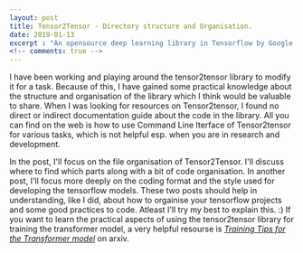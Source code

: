 ```yaml
---
layout: post
title: Tensor2Tensor - Directory structure and Organisation. 
date: 2019-01-13
excerpt : "An opensource deep learning library in Tensorflow by Google. It contains implementations of commonly used models as well as advanced research models like Transformer."
<!-- comments: true -->
---
```


I have been working and playing around the tensor2tensor library to modify it for a task. Because of this, I have gained some practical knowledge about the structure and organisation of the library which I think would be valuable to share. When I was looking for resources on Tensor2tensor, I found no direct or indirect documentation guide about the code in the library. All you can find on the web is how to use Command Line Iterface of Tensor2tensor for various tasks, which is not helpful esp. when you are in research and development.

In the post, I'll focus on the file organisation of Tensor2Tensor. I'll discuss where to find which parts along with a bit of code organisation. In another post, I'll focus more deeply on the coding format and the style used for developing the tensorflow models. These two posts should help in understanding, like I did, about how to orgainise your tensorflow projects and some good practices to code. Atleast I'll try my best to explain this. :) If you want to learn the practical aspects of using the tensor2tensor library for training the transformer model, a very helpful resourse is <a href="https://arxiv.org/pdf/1804.00247.pdf">*Training Tips for the Transformer model*</a> on arxiv.